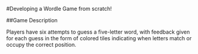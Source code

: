 #Developing a Wordle Game from scratch!

##Game Description

Players have six attempts to guess a five-letter word, with feedback given for each guess in the form of colored tiles indicating when letters match or occupy the correct position.
